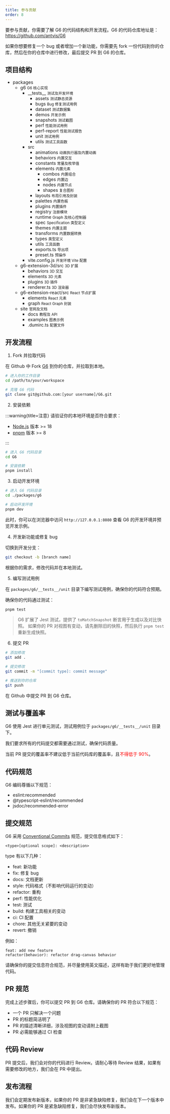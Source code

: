 ```yaml
---
title: 参与贡献
order: 8
---
```


要参与贡献，你需要了解 G6 的代码结构和开发流程。G6 的代码仓库地址是：https://github.com/antvis/G6

如果你想要修复一个 bug 或者增加一个新功能，你需要先 fork 一份代码到你的仓库，然后在你的仓库中进行修改，最后提交 PR 到 G6 的仓库。

## 项目结构

<Tree>
  <ul>
    <li>
      packages
      <ul>
        <li>
          g6
          <small>G6 核心实现</small>
          <ul>
            <li>
              __tests__
              <small>测试及开发环境</small>
              <ul>
                <li>
                  assets
                  <small>测试静态资源</small>
                </li>
                <li>
                  bugs
                  <small>Bug 修复测试用例</small>
                </li>
                <li>
                  dataset
                  <small>测试数据集</small>
                </li>
                <li>
                  demos
                  <small>开发示例</small>
                </li>
                <li>
                  snapshots
                  <small>测试截图</small>
                </li>
                <li>
                  perf
                  <small>性能测试用例</small>
                </li>
                <li>
                  perf-report
                  <small>性能测试报告</small>
                </li>
                <li>
                  unit
                  <small>测试用例</small>
                </li>
                <li>
                  utils
                  <small>测试工具函数</small>
                </li>
              </ul>
            </li>
            <li>
              src
              <ul>
                <li>
                  animations
                  <small>动画执行器及内置动画</small>   
                </li>
                <li>
                  behaviors
                  <small>内置交互</small>   
                </li>
                <li>
                  constants
                  <small>常量及枚举值</small>   
                </li>
                <li>
                  elements
                  <small>内置元素</small>
                  <ul>
                    <li>
                      combos
                      <small>内置组合</small>
                    </li>
                    <li>
                      edges
                      <small>内置边</small>
                    </li>
                    <li>
                      nodes
                      <small>内置节点</small>
                    </li>
                    <li>
                      shapes
                      <small>复合图形</small>
                    </li>
                  </ul>
                </li>
                <li>
                  layouts
                  <small>布局引用及封装</small>   
                </li>
                <li>
                  palettes
                  <small>内置色板</small>   
                </li>
                <li>
                  plugins
                  <small>内置插件</small>   
                </li>
                <li>
                  registry
                  <small>注册模块</small>   
                </li>
                <li>
                  runtime
                  <small>Graph 及核心控制器</small>   
                </li>
                <li>
                  spec
                  <small>Specification 类型定义</small>   
                </li>
                <li>
                  themes
                  <small>内置主题</small>   
                </li>
                <li>
                  transforms
                  <small>内置数据转换</small>   
                </li>
                <li>
                  types
                  <small>类型定义</small>   
                </li>
                <li>
                  utils
                  <small>工具函数</small>   
                </li>
                <li>
                  exports.ts
                  <small>导出项</small>   
                </li>
                <li>
                  preset.ts
                  <small>预操作</small>
                </li>
              </ul>
            </li>
            <li>
              vite.config.js
              <small>开发环境 Vite 配置</small>
            </li>
          </ul>
        </li>
        <li>
          g6-extension-3d/src
          <small>3D 扩展</small>
          <ul>
            <li>
              behaviors
              <small>3D 交互</small>
            </li>
            <li>
              elements
              <small>3D 元素</small>
            </li>
            <li>
              plugins
              <small>3D 插件</small>
            </li>
            <li>
              renderer.ts
              <small>3D 渲染器</small>
            </li>
          </ul>
        </li>
        <li>
          g6-extension-react/src
          <small>React 节点扩展</small>
          <ul>
            <li>
              elements
              <small>React 元素</small>
            </li>
            <li>
              graph
              <small>React Graph 封装</small>
            </li>
          </ul>
        </li>
        <li>
          site
          <small>官网及文档</small>
          <ul>
            <li>
              docs
              <small>教程及 API</small>
            </li>
            <li>
              examples
              <small>图表示例</small>
            </li>
            <li>
              .dumirc.ts
              <small>配置文件</small>
            </li>
          </ul>
        </li>
      </ul>
    </li>

  </ul>
</Tree>

## 开发流程

1. Fork 并拉取代码

在 Github 中 Fork [G6](https://github.com/antvis/G6) 到你的仓库，并拉取到本地。

```bash
# 进入你的工作目录
cd /path/to/your/workspace

# 克隆 G6 代码
git clone git@github.com:[your username]/G6.git
```

2. 安装依赖

:::warning{title=注意}
请验证你的本地环境是否符合要求：

- [Node.js](https://nodejs.org/) 版本 >= 18
- [pnpm](https://pnpm.io/) 版本 >= 8

:::

```bash
# 进入 G6 代码目录
cd G6

# 安装依赖
pnpm install
```

3. 启动开发环境

```bash
# 进入 G6 代码目录
cd ./packages/g6

# 启动开发环境
pnpm dev
```

此时，你可以在浏览器中访问 `http://127.0.0.1:8080` 查看 G6 的开发环境并预览开发示例。

4. 开发新功能或修复 bug

切换到开发分支：

```bash
git checkout -b [branch name]
```

根据你的需求，修改代码并在本地测试。

5. 编写测试用例

在 `packages/g6/__tests__/unit` 目录下编写测试用例，确保你的代码符合预期。

确保你的代码通过测试：

```bash
pnpm test
```

> G6 扩展了 Jest 测试，提供了 `toMatchSnapshot` 断言用于生成以及对比快照。
> 如果你的 PR 对视图有变动，请先删除旧的快照，然后执行 `pnpm test` 重新生成快照。

6. 提交 PR

```bash
# 添加修改
git add .

# 提交修改
git commit -m "[commit type]: commit message"

# 推送到你的仓库
git push
```

在 Github 中提交 PR 到 G6 仓库。

## 测试与覆盖率

G6 使用 Jest 进行单元测试，测试用例位于 `packages/g6/__tests__/unit` 目录下。

我们要求所有的代码提交都需要通过测试，确保代码质量。

当前 PR 提交的覆盖率不建议低于当前代码库的覆盖率，且<text style="color: red;">不得低于 90%</text>。

## 代码规范

G6 编码尊循以下规范：

- eslint:recommended
- @typescript-eslint/recommended
- jsdoc/recommended-error

## 提交规范

G6 采用 [Conventional Commits](https://www.conventionalcommits.org/) 规范，提交信息格式如下：

```
<type>[optional scope]: <description>
```

type 有以下几种：

- feat: 新功能
- fix: 修复 bug
- docs: 文档更新
- style: 代码格式（不影响代码运行的变动）
- refactor: 重构
- perf: 性能优化
- test: 测试
- build: 构建工具相关的变动
- ci: CI 配置
- chore: 其他无关紧要的变动
- revert: 撤销

例如：

```
feat: add new feature
refactor(behavior): refactor drag-canvas behavior
```

请确保你的提交信息符合规范，并尽量使用英文描述，这样有助于我们更好地管理代码。

## PR 规范

完成上述步骤后，你可以提交 PR 到 G6 仓库。请确保你的 PR 符合以下规范：

- 一个 PR 只解决一个问题
- PR 的标题简洁明了
- PR 的描述清晰详细，涉及视图的变动请附上截图
- PR 必需能够通过 CI 检查

## 代码 Review

PR 提交后，我们会对你的代码进行 Review。请耐心等待 Review 结果，如果有需要修改的地方，我们会在 PR 中提出。

## 发布流程

我们会定期发布新版本，如果你的 PR 是非紧急缺陷修复，我们会在下一个版本中发布。如果你的 PR 是紧急缺陷修复，我们会尽快发布新版本。
